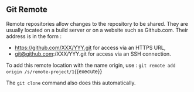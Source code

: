 ## Git Remote

Remote repositories allow changes to the repository to be shared. They are usually located on a build server or on a website such as Github.com. Their address is in the form :
- https://github.com/XXX/YYY.git for access via an HTTPS URL,
- git@github.com:/XXX/YYY.git for access via an SSH connection.

To add this remote location with the name origin, use :
`git remote add origin /s/remote-project/1`{{execute}}

The `git clone` command also does this automatically.
